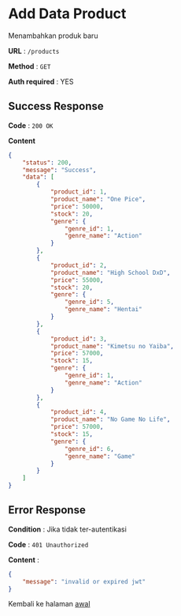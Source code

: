 # Add Data Product

Menambahkan produk baru

**URL** : `/products`

**Method** : `GET`

**Auth required** : YES

## Success Response

**Code** : `200 OK`

**Content**

```json
{
    "status": 200,
    "message": "Success",
    "data": [
        {
            "product_id": 1,
            "product_name": "One Pice",
            "price": 50000,
            "stock": 20,
            "genre": {
                "genre_id": 1,
                "genre_name": "Action"
            }
        },
        {
            "product_id": 2,
            "product_name": "High School DxD",
            "price": 55000,
            "stock": 20,
            "genre": {
                "genre_id": 5,
                "genre_name": "Hentai"
            }
        },
        {
            "product_id": 3,
            "product_name": "Kimetsu no Yaiba",
            "price": 57000,
            "stock": 15,
            "genre": {
                "genre_id": 1,
                "genre_name": "Action"
            }
        },
        {
            "product_id": 4,
            "product_name": "No Game No Life",
            "price": 57000,
            "stock": 15,
            "genre": {
                "genre_id": 6,
                "genre_name": "Game"
            }
        }
    ]
}
```

## Error Response
**Condition** : Jika tidak ter-autentikasi

**Code** : `401 Unauthorized`

**Content** :

```json
{
    "message": "invalid or expired jwt"
}
```

Kembali ke halaman [awal](../README.md)
